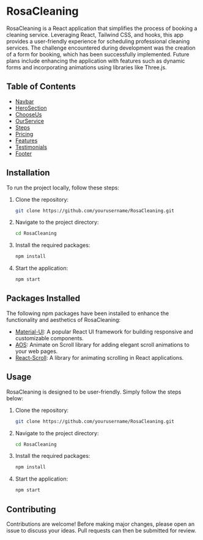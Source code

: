 # RosaCleaning

RosaCleaning is a React application that simplifies the process of booking a cleaning service. Leveraging React, Tailwind CSS, and hooks, this app provides a user-friendly experience for scheduling professional cleaning services. The challenge encountered during development was the creation of a form for booking, which has been successfully implemented. Future plans include enhancing the application with features such as dynamic forms and incorporating animations using libraries like Three.js.

## Table of Contents

- [Navbar](#navbar)
- [HeroSection](#herosection)
- [ChooseUs](#chooseus)
- [OurService](#ourservice)
- [Steps](#steps)
- [Pricing](#pricing)
- [Features](#features)
- [Testimonials](#testimonials)
- [Footer](#footer)

## Installation

To run the project locally, follow these steps:

1. Clone the repository:

    ```bash
    git clone https://github.com/yourusername/RosaCleaning.git
    ```

2. Navigate to the project directory:

    ```bash
    cd RosaCleaning
    ```

3. Install the required packages:

    ```bash
    npm install
    ```

4. Start the application:

    ```bash
    npm start
    ```

## Packages Installed

The following npm packages have been installed to enhance the functionality and aesthetics of RosaCleaning:

- [Material-UI](https://mui.com/): A popular React UI framework for building responsive and customizable components.
- [AOS](https://michalsnik.github.io/aos/): Animate on Scroll library for adding elegant scroll animations to your web pages.
- [React-Scroll](https://www.npmjs.com/package/react-scroll): A library for animating scrolling in React applications.

## Usage

RosaCleaning is designed to be user-friendly. Simply follow the steps below:

1. Clone the repository:

    ```bash
    git clone https://github.com/yourusername/RosaCleaning.git
    ```

2. Navigate to the project directory:

    ```bash
    cd RosaCleaning
    ```

3. Install the required packages:

    ```bash
    npm install
    ```

4. Start the application:

    ```bash
    npm start
    ```

## Contributing

Contributions are welcome! Before making major changes, please open an issue to discuss your ideas. Pull requests can then be submitted for review.
